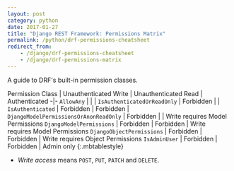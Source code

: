 ```yaml
---
layout: post
category: python
date: 2017-01-27
title: "Django REST Framework: Permissions Matrix"
permalink: /python/drf-permissions-cheatsheet
redirect_from:
    - /django/drf-permissions-cheatsheet
    - /django/drf-permissions-matrix
---
```

A guide to DRF's built-in permission classes.

Permission Class                        | Unauthenticated Write | Unauthenticated Read | Authenticated
-|-
`AllowAny`                              |           |           |
`IsAuthenticatedOrReadOnly`             | Forbidden |           |
`IsAuthenticated`                       | Forbidden | Forbidden |
`DjangoModelPermissionsOrAnonReadOnly`  | Forbidden |           | Write requires Model Permissions
`DjangoModelPermissions`                | Forbidden | Forbidden | Write requires Model Permissions
`DjangoObjectPermissions`               | Forbidden | Forbidden | Write requires Object Permissions
`IsAdminUser`                           | Forbidden | Forbidden | Admin only
{:.mbtablestyle}

- *Write access* means `POST`, `PUT`, `PATCH` and `DELETE`.
